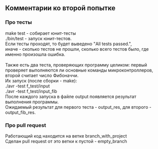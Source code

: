 
## Комментарии ко второй попытке
### Про тесты
make test - собирает юнит-тесты <br>
./bin/test - запуск юнит-тестов. <br>
Если тесты проходят, то будет выведено "All tests passed.",<br>
иначе - сколько тестов не прошли, сколько всего тестов было, где именно произошла ошибка.<br>
<br>
Также есть два теста, проверяющих программу целиком: первый проверяет выполняются ли основные команды микроконтроллеров, второй считает число Фибоначчи.<br>
Их запуск (после сборки - make):<br>
./avr -test f_test/input<br>
./avr -test f_test/input_fib<br>
После каждого запуска в файле output появляется результат выполнения программы.<br>
Ожидаемый результат для первого теста - output_res, для второго - output_fib_res.<br>
### Про pull request<br>
Работающий код находится на ветке branch_with_project<br>
Сделан pull request от это ветки к пустой - empty_branch<br>
